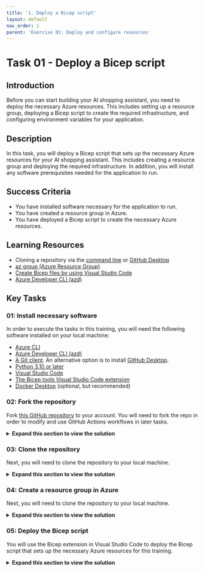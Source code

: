 ```yaml
---
title: '1. Deploy a Bicep script'
layout: default
nav_order: 1
parent: 'Exercise 01: Deploy and configure resources'
---
```


# Task 01 - Deploy a Bicep script

## Introduction

Before you can start building your AI shopping assistant, you need to deploy the necessary Azure resources. This includes setting up a resource group, deploying a Bicep script to create the required infrastructure, and configuring environment variables for your application.

## Description

In this task, you will deploy a Bicep script that sets up the necessary Azure resources for your AI shopping assistant. This includes creating a resource group and deploying the required infrastructure. In addition, you will install any software prerequisites needed for the application to run.

## Success Criteria

- You have installed software necessary for the application to run.
- You have created a resource group in Azure.
- You have deployed a Bicep script to create the necessary Azure resources.

## Learning Resources

- Cloning a repository via the [command line](https://docs.github.com/en/github/creating-cloning-and-archiving-repositories/cloning-a-repository) or [GitHub Desktop](https://docs.github.com/en/desktop/contributing-and-collaborating-using-github-desktop/cloning-a-repository-from-github-to-github-desktop)
- [az group (Azure Resource Group)](https://learn.microsoft.com/cli/azure/group?view=azure-cli-latest)
- [Create Bicep files by using Visual Studio Code](https://learn.microsoft.com/azure/azure-resource-manager/bicep/visual-studio-code?tabs=CLI)
- [Azure Developer CLI (azd)](https://learn.microsoft.com/azure/developer/azure-developer-cli/overview?tabs=linux)

## Key Tasks

### 01: Install necessary software

In order to execute the tasks in this training, you will need the following software installed on your local machine:

- [Azure CLI](https://learn.microsoft.com/cli/azure/install-azure-cli)
- [Azure Developer CLI (azd)](https://learn.microsoft.com/azure/developer/azure-developer-cli/install-azd)
- [A Git client](https://git-scm.com/download/). An alternative option is to install [GitHub Desktop](https://desktop.github.com/).
- [Python 3.10 or later](https://www.python.org/downloads/)
- [Visual Studio Code](https://code.visualstudio.com/download)
- [The Bicep tools Visual Studio Code extension](https://marketplace.visualstudio.com/items?itemName=ms-azuretools.vscode-bicep)
- [Docker Desktop](https://www.docker.com/products/docker-desktop/) (optional, but recommended)

### 02: Fork the repository

Fork [this GitHub repository](https://github.com/microsoft/TechExcel-AI-Apps-and-Agents) to your account. You will need to fork the repo in order to modify and use GitHub Actions workflows in later tasks.

<details markdown="block">
<summary><strong>Expand this section to view the solution</strong></summary>

In order to fork this repository, make sure that you are signed in to GitHub with the account you would like to use. Then, select the **Fork** button.

![Fork the GitHub repository](../../media/Solution/0101_Fork1.png)

On the next page, select your account as the Owner and leave the repository name alone. Then, select **Create fork** to complete the process.

![Complete the process of forking the GitHub repository](../../media/Solution/0101_Fork2.png)

</details>

### 03: Clone the repository

Next, you will need to clone the repository to your local machine.

<details markdown="block">
<summary><strong>Expand this section to view the solution</strong></summary>

You can do this using the following command:

```bash
git clone https://github.com/<your-username>/TechExcel-AI-Apps-and-Agents.git
```

Make sure to replace `<your-username>` with your actual GitHub username.

You may also use a tool like [GitHub Desktop](https://desktop.github.com/) to clone the repository if you prefer a graphical interface.

</details>

### 04: Create a resource group in Azure

Next, you will need to clone the repository to your local machine.

<details markdown="block">
<summary><strong>Expand this section to view the solution</strong></summary>

You can do this using the following command in the Azure CLI:

```bash
az group create --name techexcel-ai-agents --location eastus2
```

Alternatively, you may choose to do this from [the Azure portal](https://portal.azure.com/). In the search bar at the top, search for and select **Resource groups**. Then, select the **+ Create** button to create a new resource group. Choose your subscription and give the resource group a name such as `techexcel-ai-agents`.

Make sure to choose from one of the following regions for the resource group location:

- East US 2
- Sweden Central
- France Central
- Switzerland West

The reason for this is that certain Azure services used in this training are currently only available in these regions.

</details>

### 05: Deploy the Bicep script

You will use the Bicep extension in Visual Studio Code to deploy the Bicep script that sets up the necessary Azure resources for this training.

<details markdown="block">
<summary><strong>Expand this section to view the solution</strong></summary>

Open Visual Studio Code and select **File > Open Folder**. Then, navigate to the location where you cloned the repository and open that folder. Then, strike `Ctrl+Shift+P` (or `Cmd+Shift+P` on macOS) to open the command palette. In the command palette, type `Bicep: Deploy Bicep File` and select that option.

![Deploy a Bicep file from Visual Studio Code.](../../media/Solution/0101_Bicep1.png)

Choose the file `src/infra/DeployAzureResources.bicep` from the file dialog.

![Select the DeployAzureResources Bicep script for deployment.](../../media/Solution/0101_Bicep2.png)

You may be prompted to sign into your Azure account. If so, follow the prompts to complete the sign-in process. Then, strike `Enter` to accept the default deployment name.

![Keep the default deployment name.](../../media/Solution/0101_Bicep3.png)

After that, you will need to select the subscription and resource group where you would like to deploy the resources. Choose the same resource group that you created in the previous step.

![Choose the subscription and resource group that you have created for this training.](../../media/Solution/0101_Bicep4.png)

Finally, you will be prompted for a parameter file. Select **None** to proceed without a parameter file.

![Select None for the parameter file.](../../media/Solution/0101_Bicep5.png)

In the console window, you will find a link to the deployment in the Azure portal. You can select this link to monitor the progress of the deployment.

![Monitor the progress of the deployment in the Azure portal.](../../media/Solution/0101_Bicep6.png)

</details>
